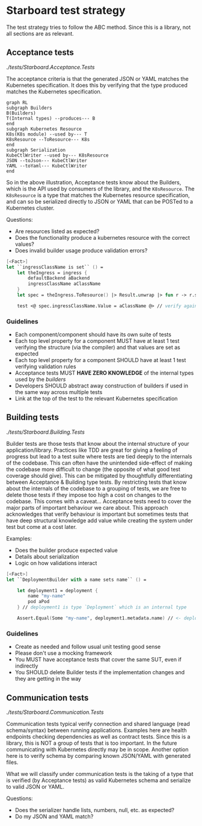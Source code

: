 # Starboard test strategy

The test strategy tries to follow the ABC method. Since this is a library, not all sections are as relevant.

## Acceptance tests

*./tests/Starboard.Acceptance.Tests*

The acceptance criteria is that the generated JSON or YAML matches the Kubernetes specification. It does this by verifying that the type produced matches the Kubernetes specification.

```mermaid
graph RL
subgraph Builders
B(Builders)
T(Internal types) --produces--- B
end
subgraph Kubernetes Resource
K8s(K8s module) --used by--- T
K8sResource --ToResource--- K8s
end
subgraph Serialization
KubeCtlWriter --used by--- K8sResource
JSON --toJson--- KubeCtlWriter
YAML --toYaml--- KubeCtlWriter
end
```

So in the above illustration, Acceptance tests know about the Builders, which is the API used by consumers of the library, and the `K8sResource`. The `K8sResource` is a type that matches the Kubernetes resource specification, and can so be serialized directly to JSON or YAML that can be POSTed to a Kubernetes cluster.

Questions:

- Are resources listed as expected?
- Does the functionality produce a kubernetes resource with the correct values?
- Does invalid builder usage produce validation errors?

```fsharp
[<Fact>]
let ``ingressClassName is set`` () =
    let theIngress = ingress {
        defaultBackend aBackend
        ingressClassName aClassName
    }
    let spec = theIngress.ToResource() |> Result.unwrap |> fun r -> r.spec // get the Resource which is "external" as it matches the Kubernetes specification

    test <@ spec.ingressClassName.Value = aClassName @> // verify against the Kubernetes type, not the internal type
```

### Guidelines

- Each component/component should have its own suite of tests
- Each top level property for a component MUST have at least 1 test verifying the structure (via the compiler) and that values are set as expected
- Each top level property for a component SHOULD have at least 1 test verifying validation rules
- Acceptance tests MUST **HAVE ZERO KNOWLEDGE** of the internal types used by the *builders*
- Developers SHOULD abstract away construction of builders if used in the same way across multiple tests
- Link at the top of the test to the relevant Kubernetes specification

## Building tests

*./tests/Starboard.Building.Tests*

Builder tests are those tests that know about the internal structure of your application/library. Practices like TDD are great for giving a feeling of progress but lead to a test suite where tests are tied deeply to the internals of the codebase. This can often have the unintended side-effect of making the codebase more difficult to change (the opposite of what good test coverage should give). This can be mitigated by thoughtfully differentiating between Acceptance & Building type tests. By restricting tests that know about the internals of the codebase to a grouping of tests, we are free to delete those tests if they impose too high a cost on changes to the codebase. This comes with a caveat... Acceptance tests need to cover the major parts of important behaviour we care about. This approach acknowledges that verify behaviour is important but sometimes tests that have deep structural knowledge add value while creating the system under test but come at a cost later.

Examples:

- Does the builder produce expected value
- Details about serialization
- Logic on how validations interact

```fsharp
[<Fact>]
let ``DeploymentBuilder with a name sets name`` () =

    let deployment1 = deployment {
        name "my-name"
        pod aPod
    } // deployment1 is type `Deployment` which is an internal type

    Assert.Equal(Some "my-name", deployment1.metadata.name) // <- deployment1 is used directly to verify
```
### Guidelines

- Create as needed and follow usual unit testing good sense
- Please don't use a mocking framework
- You MUST have acceptance tests that cover the same SUT, even if indirectly
- You SHOULD delete Builder tests if the implementation changes and they are getting in the way

## Communication tests

*./tests/Starboard.Communication.Tests*

Communication tests typical verify connection and shared language (read schema/syntax) between running applications. Examples here are health endpoints checking dependencies as well as contract tests.
Since this is a library, this is NOT a group of tests that is too important. In the future communicating with Kubernetes directly may be in scope. Another option here is to verify schema by comparing known JSON/YAML with generated files.

What we will classify under communication tests is the taking of a type that is verified (by Acceptance tests) as valid Kubernetes schema and serialize to valid JSON or YAML.

Questions:

- Does the serializer handle lists, numbers, null, etc. as expected?
- Do my JSON and YAML match?